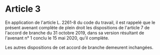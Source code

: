 # Article 3

En application de l'article L. 2261-8 du code du travail, il est rappelé que le présent avenant complète de plein droit les dispositions de l'article 7 de l'accord de branche du 31 octobre 2019, dans sa version résultant de l'avenant n° 1 conclu le 15 mai 2020, qu'il complète.

Les autres dispositions de cet accord de branche demeurent inchangées.

